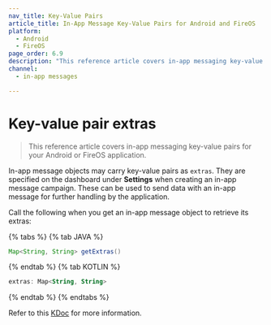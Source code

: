 ```yaml
---
nav_title: Key-Value Pairs
article_title: In-App Message Key-Value Pairs for Android and FireOS
platform: 
  - Android
  - FireOS
page_order: 6.9
description: "This reference article covers in-app messaging key-value pairs for your Android or FireOS application."
channel:
  - in-app messages

---
```


# Key-value pair extras

> This reference article covers in-app messaging key-value pairs for your Android or FireOS application.

In-app message objects may carry key-value pairs as `extras`. They are specified on the dashboard under **Settings** when creating an in-app message campaign. These can be used to send data with an in-app message for further handling by the application.

Call the following when you get an in-app message object to retrieve its extras:

{% tabs %}
{% tab JAVA %}
```java
Map<String, String> getExtras()
```
{% endtab %}
{% tab KOTLIN %}
```kotlin
extras: Map<String, String>
```
{% endtab %}
{% endtabs %}

Refer to this [KDoc][44] for more information.

[44]: https://braze-inc.github.io/braze-android-sdk/kdoc/braze-android-sdk/com.braze.models.inappmessage/-i-in-app-message/index.html#1498425856%2FProperties%2F-1725759721
